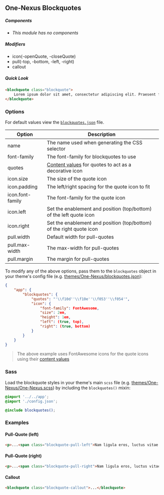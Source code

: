 ## One-Nexus Blockquotes

##### Components

* _This module has no components_

##### Modifiers

* icon(-openQuote, -closeQuote)
* pull(-top, -bottom, -left, -right)
* callout

##### Quick Look

```html
<blockquote class="blockquote">
    Lorem ipsum dolor sit amet, consectetur adipiscing elit. Praesent faucibus, purus a varius mattis.
</blockquote>
```

### Options

For default values view the [`blockquotes.json`](blockquotes.json) file.

<table class="table">
    <thead>
        <tr>
            <th>Option</th>
            <th>Description</th>
        </tr>
    </thead>
    <tbody>
        <tr>
            <td>name</td>
            <td>The name used when generating the CSS selector</td>
        </tr>
        <tr>
            <td>font-family</td>
            <td>The font-family for blockquotes to use</td>
        </tr>
        <tr>
            <td>quotes</td>
            <td><a href="https://css-tricks.com/almanac/properties/q/quotes/" target="blank">Content values</a> for quotes to act as a decorative icon</td>
        </tr>
        <tr>
            <td>icon.size</td>
            <td>The size of the quote icon</td>
        </tr>
        <tr>
            <td>icon.padding</td>
            <td>The left/right spacing for the quote icon to fit</td>
        </tr>
        <tr>
            <td>icon.font-family</td>
            <td>The font-family for the quote icon</td>
        </tr>
        <tr>
            <td>icon.left</td>
            <td>Set the enablement and position (top/bottom) of the left quote icon</td>
        </tr>
        <tr>
            <td>icon.right</td>
            <td>Set the enablement and position (top/bottom) of the right quote icon</td>
        </tr>
        <tr>
            <td>pull.width</td>
            <td>Default width for pull-quotes</td>
        </tr>
        <tr>
            <td>pull.max-width</td>
            <td>The max-width for pull-quotes</td>
        </tr>
        <tr>
            <td>pull.margin</td>
            <td>The margin for pull-quotes</td>
        </tr>
    </tbody>
</table>

To modify any of the above options, pass them to the `blockquotes` object in your theme's config file (e.g. [themes/One-Nexus/blockquotes.json](../../../themes/One-Nexus/blockquotes.json)):

```json
{
    "app": {
        "blockquotes": {
            "quotes": "'\\f10d''\\f10e''\\f053''\\f054'",
            "icon": {
                "font-family": FontAwesome,
                "size": 2em,
                "height": 1em,
                "left": (true, top),
                "right": (true, bottom)
            }
        }
    }
}
```

> The above example uses FontAwesome icons for the quote icons using their <a href="http://astronautweb.co/snippet/font-awesome/" target="blank">content values</a>

### Sass

Load the blockquote styles in your theme's main `scss` file (e.g. [themes/One-Nexus/One-Nexus.scss](../../../themes/One-Nexus/One-Nexus.scss)) by including the `blockquotes()` mixin:

```scss
@import '../../app';
@import './config.json';

@include blockquotes();
```

### Examples

#### Pull-Quote (left)

```html
<p>...<span class="blockquote-pull-left">Nam ligula eros, luctus vitae semper ut, mollis quis nunc.</span>...</p>
```

#### Pull-Quote (right)

```html
<p>...<span class="blockquote-pull-right">Nam ligula eros, luctus vitae semper ut, mollis quis nunc.</span>...</p>
```

#### Callout

```html
<blockquote class="blockquote-callout">...</blockquote>
```